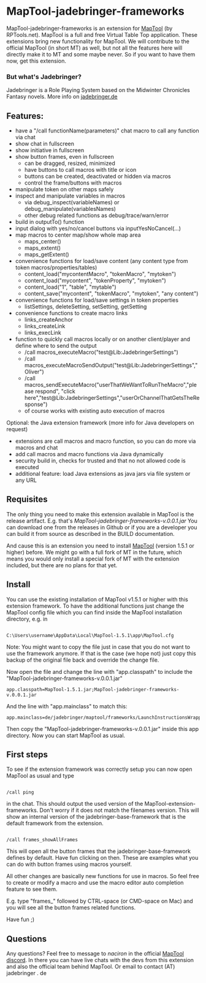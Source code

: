 # MapTool-jadebringer-frameworks

MapTool-jadebringer-frameworks is an extension for [MapTool](https://www.rptools.net/toolbox/maptool/) (by RPTools.net). MapTool 
is a full and free Virtual Table Top application. These extensions bring new functionality 
for MapTool. We will contribute to the official MapTool (in short MT) as well, but not 
all the features here will directly make it to MT and some maybe never. So if you want 
to have them now, get this extension.

### But what's Jadebringer?

Jadebringer is a Role Playing System based on the Midwinter Chronicles Fantasy novels.
More info on [jadebringer.de](http://www.jadebringer.de)
	
## Features:

- have a "/call functionName(parameters)" chat macro to call any function via chat
- show chat in fullscreen
- show initiative in fullscreen
- show button frames, even in fullscreen 
    - can be dragged, resized, minimized
    - have buttons to call macros with title or icon
    - buttons can be created, deactivated or hidden via macros
    - control the frame/buttons with macros
- manipulate token on other maps safely
- inspect and manipulate variables in macros
    -  via debug_inspect(variableNames) or debug_manipulate(variablesNames) 
    - other debug related functions as debug/trace/warn/error
- build in outputTo() function
- input dialog with yes/no/cancel buttons via inputYesNoCancel(...) 
- map macros to center map/show whole map area
    - maps_center()
    - maps_extent()
    - maps_getExtent()
- convenience functions for load/save content (any content type from token macros/properties/tables)
    - content_load("mycontentMacro", "tokenMacro", "mytoken")
    - content_load("mycontent", "tokenProperty", "mytoken")
    - content_load("1", "table", "mytable")
    - content_save("mycontent", "tokenMacro", "mytoken", "any content") 
- convenience functions for load/save settings in token properties
    - listSettings, deleteSetting, setSetting, getSetting 
- convenience functions to create macro links 
    - links_createAnchor
    - links_createLink
    - links_execLink   
- function to quickly call macros locally or on another client/player and define where to send the output
    - /call macros_executeMacro("test@Lib:JadebringerSettings")
    - /call macros_executeMacroSendOutput("test@Lib:JadebringerSettings","	Oliver")
    - /call macros_sendExecuteMacro("userThatWeWantToRunTheMacro","please respond", "click here","test@Lib:JadebringerSettings","userOrChannelThatGetsTheResponse")
    - of course works with existing auto execution of macros

Optional: the Java extension framework (more info for Java developers on request)
- extensions are call macros and macro function, so you can do more via macros and chat
- add call macros and macro functions via Java dynamically
- security build in, checks for trusted and that no not allowed code is executed
- additional feature: load Java extensions as java jars via file system or any URL

## Requisites

The only thing you need to make this extension available in MapTool is the release artifact.
E.g. that's _MapTool-jadebringer-frameworks-v.0.0.1.jar_
You can download one from the releases in Github or if you are a developer you can build 
it from source as described in the BUILD documentation.

And cause this is an extension you need to install [MapTool](https://www.rptools.net/toolbox/maptool/) (version 1.5.1 or higher) 
before. We might  go with a full fork of MT in the future, which means you would only 
install a special fork of MT with the extension included, but there are no plans for 
that yet.

## Install

You can use the existing installation of MapTool v1.5.1 or higher with this extension framework.
To have the additional functions just change the MapTool config file which you can find inside the MapTool installation directory, e.g. in

~~~

C:\Users\username\AppData\Local\MapTool-1.5.1\app\MapTool.cfg

~~~

Note: You might want to copy the file just in case that you do not want to use the framework 
anymore. If that is the case (we hope not) just copy this backup of the original file 
back and override the change file.

Now open the file and change the line with "app.classpath" to include the "MapTool-jadebringer-frameworks-v.0.0.1.jar"

~~~
app.classpath=MapTool-1.5.1.jar;MapTool-jadebringer-frameworks-v.0.0.1.jar
~~~

	

And the line with "app.mainclass" to match this:
~~~
app.mainclass=de/jadebringer/maptool/frameworks/LaunchInstructionsWrapper
~~~

Then copy the "MapTool-jadebringer-frameworks-v.0.0.1.jar" inside this app directory. Now you can start MapTool as usual.

## First steps

To see if the extension framework was correctly setup you can now open MapTool as usual 
and type 

~~~

/call ping

~~~

in the chat. This should output the used version of the MapTool-extension-frameworks. 
Don't worry if it does not match the filenames version. This will show an internal version 
of the jadebringer-base-framework that is the default framework from the extension.

~~~

/call frames_showAllFrames

~~~

This will open all the button frames that the jadebringer-base-framework defines by 
default. Have fun clicking on then. These are examples what you can do with button frames 
using macros yourself.

All other changes are basically new functions for use in macros. So feel free to create 
or modify a macro and use the macro editor auto completion feature to see them.

E.g. type "frames_" followed by CTRL-space (or CMD-space on Mac) and you will see all the button frames related functions.

Have fun ;)

## Questions

Any questions? Feel free to message to _naciron_ in the official [MapTool discord](https://discord.gg/crpk7FM).
In there you can have live chats with the devs from this extension and also the official  team behind MapTool. 
Or email to contact (AT) jadebringer . de


